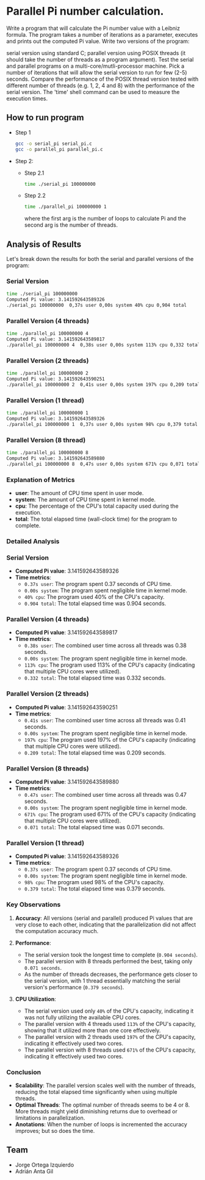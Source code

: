 # Parallel Pi number calculation.

Write a program that will calculate the Pi number value with a Leibniz formula. The program takes a number of iterations as a parameter, executes and prints out the computed Pi value. Write two versions of the program:

serial version using standard C;
parallel version using POSIX threads (it should take the number of threads as a program argument).
Test the serial and parallel programs on a multi-core/mutli-processor machine. Pick a number of iterations that will allow the serial version to run for few (2-5) seconds. Compare the performance of the POSIX thread version tested with different number of threads (e.g. 1, 2, 4 and 8) with the performance of the serial version. The 'time' shell command can be used to measure the execution times.

## How to run program

- Step 1

  ```bash
  gcc -o serial_pi serial_pi.c
  gcc -o parallel_pi parallel_pi.c
  ```

- Step 2:

  - Step 2.1

    ```bash
    time ./serial_pi 100000000
    ```

  - Step 2.2

    ```bash
    time ./parallel_pi 100000000 1
    ```

    where the first arg is the number of loops to calculate Pi and the second arg is the number of threads.

## Analysis of Results

Let's break down the results for both the serial and parallel versions of the program:

### Serial Version

```sh
time ./serial_pi 100000000
Computed Pi value: 3.141592643589326
./serial_pi 100000000  0,37s user 0,00s system 40% cpu 0,904 total
```

### Parallel Version (4 threads)

```sh
time ./parallel_pi 100000000 4
Computed Pi value: 3.141592643589817
./parallel_pi 100000000 4  0,38s user 0,00s system 113% cpu 0,332 total
```

### Parallel Version (2 threads)

```sh
time ./parallel_pi 100000000 2
Computed Pi value: 3.141592643590251
./parallel_pi 100000000 2  0,41s user 0,00s system 197% cpu 0,209 total
```

### Parallel Version (1 thread)

```sh
time ./parallel_pi 100000000 1
Computed Pi value: 3.141592643589326
./parallel_pi 100000000 1  0,37s user 0,00s system 98% cpu 0,379 total
```

### Parallel Version (8 thread)

```sh
time ./parallel_pi 100000000 8
Computed Pi value: 3.141592643589880
./parallel_pi 100000000 8  0,47s user 0,00s system 671% cpu 0,071 total
```

### Explanation of Metrics

- **user**: The amount of CPU time spent in user mode.
- **system**: The amount of CPU time spent in kernel mode.
- **cpu**: The percentage of the CPU's total capacity used during the execution.
- **total**: The total elapsed time (wall-clock time) for the program to complete.

### Detailed Analysis

### Serial Version

- **Computed Pi value**: 3.141592643589326
- **Time metrics**:
  - `0.37s user`: The program spent 0.37 seconds of CPU time.
  - `0.00s system`: The program spent negligible time in kernel mode.
  - `40% cpu`: The program used 40% of the CPU's capacity.
  - `0.904 total`: The total elapsed time was 0.904 seconds.

### Parallel Version (4 threads)

- **Computed Pi value**: 3.141592643589817
- **Time metrics**:
  - `0.38s user`: The combined user time across all threads was 0.38 seconds.
  - `0.00s system`: The program spent negligible time in kernel mode.
  - `113% cpu`: The program used 113% of the CPU's capacity (indicating that multiple CPU cores were utilized).
  - `0.332 total`: The total elapsed time was 0.332 seconds.

### Parallel Version (2 threads)

- **Computed Pi value**: 3.141592643590251
- **Time metrics**:
  - `0.41s user`: The combined user time across all threads was 0.41 seconds.
  - `0.00s system`: The program spent negligible time in kernel mode.
  - `197% cpu`: The program used 197% of the CPU's capacity (indicating that multiple CPU cores were utilized).
  - `0.209 total`: The total elapsed time was 0.209 seconds.

### Parallel Version (8 threads)

- **Computed Pi value**: 3.141592643589880
- **Time metrics**:
  - `0.47s user`: The combined user time across all threads was 0.47 seconds.
  - `0.00s system`: The program spent negligible time in kernel mode.
  - `671% cpu`: The program used 671% of the CPU's capacity (indicating that multiple CPU cores were utilized).
  - `0.071 total`: The total elapsed time was 0.071 seconds.

### Parallel Version (1 thread)

- **Computed Pi value**: 3.141592643589326
- **Time metrics**:
  - `0.37s user`: The program spent 0.37 seconds of CPU time.
  - `0.00s system`: The program spent negligible time in kernel mode.
  - `98% cpu`: The program used 98% of the CPU's capacity.
  - `0.379 total`: The total elapsed time was 0.379 seconds.

### Key Observations

1. **Accuracy**: All versions (serial and parallel) produced Pi values that are very close to each other, indicating that the parallelization did not affect the computation accuracy much.

2. **Performance**:

   - The serial version took the longest time to complete (`0.904 seconds`).
   - The parallel version with 8 threads performed the best, taking only `0.071 seconds`.
   - As the number of threads decreases, the performance gets closer to the serial version, with 1 thread essentially matching the serial version's performance (`0.379 seconds`).

3. **CPU Utilization**:
   - The serial version used only `40%` of the CPU's capacity, indicating it was not fully utilizing the available CPU cores.
   - The parallel version with 4 threads used `113%` of the CPU's capacity, showing that it utilized more than one core effectively.
   - The parallel version with 2 threads used `197%` of the CPU's capacity, indicating it effectively used two cores.
   - The parallel version with 8 threads used `671%` of the CPU's capacity, indicating it effectively used two cores.

### Conclusion

- **Scalability**: The parallel version scales well with the number of threads, reducing the total elapsed time significantly when using multiple threads.
- **Optimal Threads**: The optimal number of threads seems to be 4 or 8. More threads might yield diminishing returns due to overhead or limitations in parallelization.
- **Anotations**: When the number of loops is incremented the accuracy improves; but so does the time.

## Team

- Jorge Ortega Izquierdo
- Adrián Anta Gil
